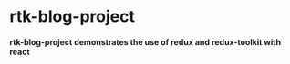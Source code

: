 # rtk-blog-project
#### rtk-blog-project demonstrates the use of redux and redux-toolkit with react
